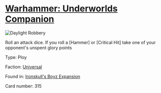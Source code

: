 # [Warhammer: Underworlds Companion](https://guidokessels.github.io/wh-underworlds)

  

![Daylight Robbery](https://warhammerunderworlds.com/wp-content/uploads/sites/6/2017/12/315_ENG-Daylight-Robbery.png)

Roll an attack dice. If you roll a [Hammer] or [Critical Hit] take one of your opponent's unspent glory points

Type: Ploy

Faction: [Universal](https://guidokessels.github.io/wh-underworlds/factions/universal.md)

Found in: [Ironskull's Boyz Expansion](https://guidokessels.github.io/wh-underworlds/locations/ironskulls-boyz-expansion.md)

Card number: 315
